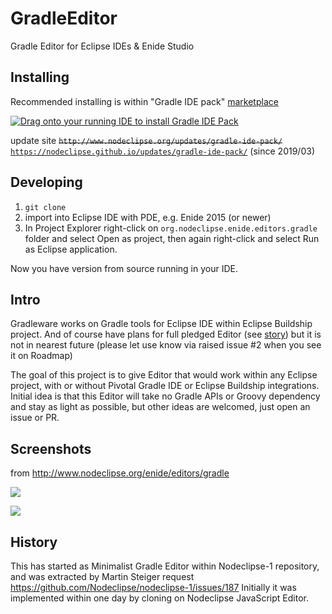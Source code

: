 # GradleEditor

Gradle Editor for Eclipse IDEs &amp; Enide Studio

## Installing

Recommended installing is within "Gradle IDE pack" 
[marketplace](http://marketplace.eclipse.org/content/gradle-ide-pack)

<a href="http://marketplace.eclipse.org/marketplace-client-intro?mpc_install=1640500" class="drag" title="Drag onto your running IDE to install Gradle IDE Pack"><img class="img-responsive" src="http://marketplace.eclipse.org/sites/all/themes/solstice/public/images/marketplace/btn-install.png" alt="Drag onto your running IDE to install Gradle IDE Pack" /></a>

update site <del>`http://www.nodeclipse.org/updates/gradle-ide-pack/`</del> <ins>`https://nodeclipse.github.io/updates/gradle-ide-pack/`</ins>
(since 2019/03)

## Developing

1. `git clone`
2. import into Eclipse IDE with PDE, e.g. Enide 2015 (or newer)
3. In Project Explorer right-click on `org.nodeclipse.enide.editors.gradle` folder and select Open as project,
then again right-click and select Run as Eclipse application.

Now you have version from source running in your IDE.

## Intro

Gradleware works on Gradle tools for Eclipse IDE within Eclipse Buildship project.
And of course have plans for full pledged Editor 
(see [story](https://github.com/eclipse/buildship/blob/master/docs/stories/Editor.md))
but it is not in nearest future (please let use know via raised issue #2 when you see it on Roadmap)

The goal of this project is to give Editor that would work within any Eclipse project, 
with or without Pivotal Gradle IDE or Eclipse Buildship integrations.
Initial idea is that this Editor will take no Gradle APIs or Groovy dependency and stay as light as possible,
but other ideas are welcomed, just open an issue or PR.

## Screenshots

from <http://www.nodeclipse.org/enide/editors/gradle>

![](https://marketplace.eclipse.org/sites/default/files/styles/ds_solution_screenshot/public/Minimalist_Gradle_Editor.PNG)

![](http://marketplace.eclipse.org/sites/default/files/eclipse-color-theme-with-rainbowdrops.png)


## History

This has started as Minimalist Gradle Editor within Nodeclipse-1 repository,
and was extracted by Martin Steiger request https://github.com/Nodeclipse/nodeclipse-1/issues/187
Initially it was implemented within one day by cloning on Nodeclipse JavaScript Editor.
